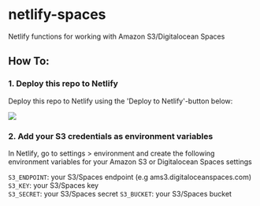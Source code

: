 # netlify-spaces

Netlify functions for working with Amazon S3/Digitalocean Spaces

## How To:

### 1. Deploy this repo to Netlify

Deploy this repo to Netlify using the 'Deploy to Netlify'-button below:

<a href="https://app.netlify.com/start/deploy?repository=https://github.com/dashpilot/quickstart-netlify-spaces"><img src="https://www.netlify.com/img/deploy/button.svg" /></a>

### 2. Add your S3 credentials as environment variables

In Netlify, go to settings > environment and create the following environment variables for your Amazon S3 or Digitalocean Spaces settings

`S3_ENDPOINT`: your S3/Spaces endpoint (e.g ams3.digitaloceanspaces.com)\
`S3_KEY`: your S3/Spaces key\
`S3_SECRET`: your S3/Spaces secret
`S3_BUCKET`: your S3/Spaces bucket
